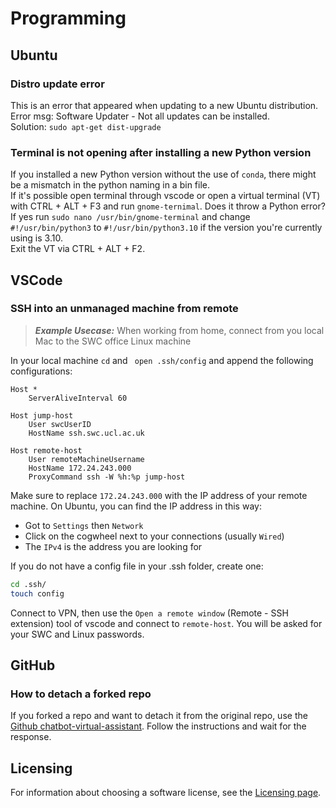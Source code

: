# Programming

## Ubuntu

### Distro update error
This is an error that appeared when updating to a new Ubuntu distribution.
Error msg: Software Updater - Not all updates can be installed.   
Solution: `sudo apt-get dist-upgrade`

### Terminal is not opening after installing a new Python version
If you installed a new Python version without the use of `conda`, there might be a mismatch in the python naming in a bin file.   
If it's possible open terminal through vscode or open a virtual terminal (VT) with CTRL + ALT + F3 and run `gnome-ternimal`.
Does it throw a Python error? If yes run `sudo nano /usr/bin/gnome-terminal` and change `#!/usr/bin/python3` to `#!/usr/bin/python3.10` if the version you're currently using is 3.10.  
Exit the VT via CTRL + ALT + F2.

## VSCode
### SSH into an unmanaged machine from remote
> **_Example Usecase:_**  When working from home, connect from you local Mac to the SWC office Linux machine

In your local machine `cd` and ` open .ssh/config` and append the following configurations:
```
Host *
    ServerAliveInterval 60

Host jump-host
    User swcUserID
    HostName ssh.swc.ucl.ac.uk

Host remote-host
    User remoteMachineUsername
    HostName 172.24.243.000
    ProxyCommand ssh -W %h:%p jump-host
```
Make sure to replace `172.24.243.000` with the IP address of your remote machine.
On Ubuntu, you can find the IP address in this way:
* Got to `Settings` then `Network`
* Click on the cogwheel next to your connections (usually `Wired`)
* The `IPv4` is the address you are looking for

If you do not have a config file in your .ssh folder, create one:
```bash
cd .ssh/
touch config
```
Connect to VPN, then use the `Open a remote window` (Remote - SSH extension) tool of vscode and connect to `remote-host`. You will be asked for your SWC and Linux passwords. 

## GitHub
### How to detach a forked repo
If you forked a repo and want to detach it from the original repo, use the [Github chatbot-virtual-assistant](https://support.github.com/contact?tags=rr-forks&subject=Detach%20Fork&flow=detach_fork).
Follow the instructions and wait for the response.


## Licensing
For information about choosing a software license, see the [Licensing page](licensing.md).
